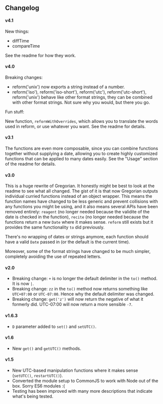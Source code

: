 ## Changelog

#### v4.1

New things:

- diffTime
- compareTime

See the readme for how they work.

#### v4.0

Breaking changes:

- reform('unix') now exports a string instead of a number.
- reform('iso'), reform('iso-short'), reform('utc'), reform('utc-short'), reform('unix') behave like other format strings, they can be combined with other format strings. Not sure why you would, but there you go.

Fun stuff:

New function, `reformWithOverrides`, which allows you to translate the words used in reform, or use whatever you want. See the readme for details.

#### v3.1

The functions are even more composable, since you can combine functions together without supplying a date, allowing you to create highly customized functions that can be applied to many dates easily. See the "Usage" section of the readme for details.

#### v3.0

This is a huge rewrite of Gregorian. It honestly might be best to look at the readme to see what all changed. The gist of it is that now Gregorian outputs individual curried functions instead of an object wrapper. This means the function names have changed to be less generic and prevent collisions with any functions you might be using, and it also means several APIs have been removed entirely: `reagent` (no longer needed because the validite of the date is checked in the function), `recite` (no longer needed because the functions return a new `Date` where it makes sense. `reform` still exists but it provides the same functionality `to` did previously.

There's no wrapping of dates or strings anymore, each function should have a valid `Date` passed in (or the default is the current time).

Moreover, some of the format strings have changed to be much simpler, completely avoiding the use of repeated letters.

#### v2.0

- Breaking change: `+` is no longer the default delimiter in the `to()` method. It is now `|`.
- Breaking change: `zz` in the `to()` method now returns something like `UTC+07:00` or `UTC-07:00`. Hence why the default delimiter was changed.
- Breaking change: `get('z')` will now return the negative of what it formerly did. UTC-07:00 will now return a more sensible `-7`.

#### v1.6.3

- `D` parameter added to `set()` and `setUTC()`.

#### v1.6

- New `get()` and `getUTC()` methods.

#### v1.5

- New UTC-based manipulation functions where it makes sense (`setUTC()`, `restartUTC()`).
- Converted the module setup to CommonJS to work with Node out of the box. Sorry ES6 modules :(
- Testing has been improved with many more descriptions that indicate what's being tested.